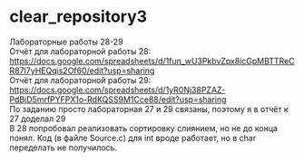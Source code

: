 # clear_repository3
Лабораторные работы 28-29  
Отчёт для лабораторной работы 28:
https://docs.google.com/spreadsheets/d/1fun_wU3PkbvZpx8icGpMBTTReCR87I7yHEQqis2Of60/edit?usp=sharing  
Отчёт для лабораторной работы 29:
https://docs.google.com/spreadsheets/d/1yR0Nj38PZAZ-PdBjD5mrfPYFPX1o-RdKQSS9M1Cce88/edit?usp=sharing  
По заданию просто лабораторная 27 и 29 связаны, поэтому я в отчёт к 27 доделал 29  
В 28 попробовал реализовать сортировку слиянием, но не до конца понял. Код (в файле Source.c) для int вроде работает, но в char переделать не получилось.  
